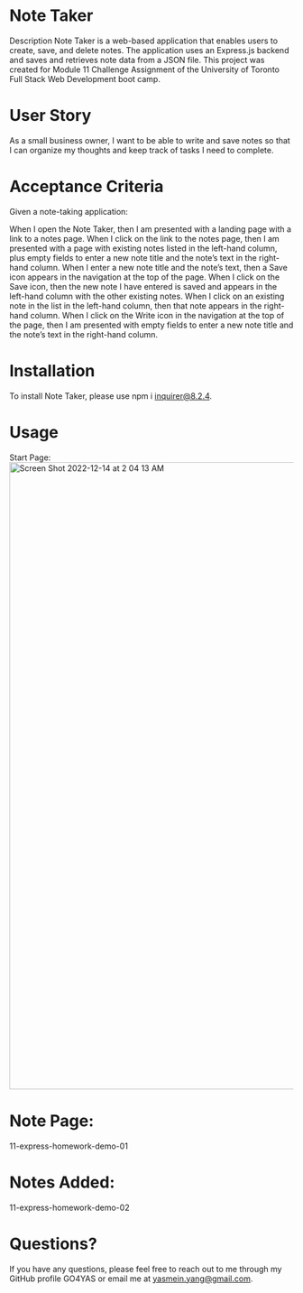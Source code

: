 # Note Taker
Description
Note Taker is a web-based application that enables users to create, save, and delete notes. The application uses an Express.js backend and saves and retrieves note data from a JSON file. This project was created for Module 11 Challenge Assignment of the University of Toronto Full Stack Web Development boot camp.

# User Story
As a small business owner, I want to be able to write and save notes so that I can organize my thoughts and keep track of tasks I need to complete.

# Acceptance Criteria
Given a note-taking application:

When I open the Note Taker, then I am presented with a landing page with a link to a notes page.
When I click on the link to the notes page, then I am presented with a page with existing notes listed in the left-hand column, plus empty fields to enter a new note title and the note’s text in the right-hand column.
When I enter a new note title and the note’s text, then a Save icon appears in the navigation at the top of the page.
When I click on the Save icon, then the new note I have entered is saved and appears in the left-hand column with the other existing notes.
When I click on an existing note in the list in the left-hand column, then that note appears in the right-hand column.
When I click on the Write icon in the navigation at the top of the page, then I am presented with empty fields to enter a new note title and the note’s text in the right-hand column.
# Installation
To install Note Taker, please use npm i inquirer@8.2.4.

# Usage
Start Page:
<img width="1112" alt="Screen Shot 2022-12-14 at 2 04 13 AM" src="https://user-images.githubusercontent.com/114618684/207539770-64acf4da-b139-4cac-be08-a8551275af90.png">

# Note Page:
11-express-homework-demo-01

# Notes Added:
11-express-homework-demo-02

# Questions?
If you have any questions, please feel free to reach out to me through my GitHub profile GO4YAS or email me at yasmein.yang@gmail.com.
